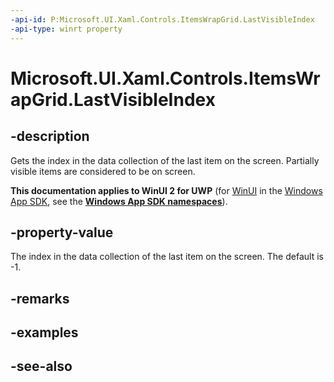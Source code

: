 ```yaml
---
-api-id: P:Microsoft.UI.Xaml.Controls.ItemsWrapGrid.LastVisibleIndex
-api-type: winrt property
---
```


<!-- Property syntax
public int LastVisibleIndex { get; }
-->

# Microsoft.UI.Xaml.Controls.ItemsWrapGrid.LastVisibleIndex

## -description
Gets the index in the data collection of the last item on the screen. Partially visible items are considered to be on screen.

**This documentation applies to WinUI 2 for UWP** (for [WinUI](/windows/apps/winui/winui3/) in the [Windows App SDK](/windows/apps/windows-app-sdk/), see the **[Windows App SDK namespaces](/windows/windows-app-sdk/api/winrt/)**).

## -property-value
The index in the data collection of the last item on the screen. The default is -1.

## -remarks

## -examples

## -see-also
